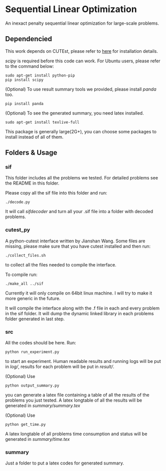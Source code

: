 # Sequential Linear Optimization

An inexact penalty sequential linear optimization for large-scale problems.

## Dependencied

This work depends on CUTEst, please refer to [here](https://github.com/ralna/CUTEst/wiki) for installation details.

_scipy_ is required before this code can work. For Ubuntu users, please refer to the command below:

	sudo apt-get install python-pip
	pip install scipy

(Optional) To use result summary tools we provided, please install _panda_ too.

	pip install panda

(Optional) To see the generated summary, you need latex installed.

	sudo apt-get install texlive-full

This package is generally large(2G+), you can choose some packages to install instead of all of them.

## Folders & Usage

### sif

This folder includes all the problems we tested. For detailed problems see the README in this folder.

Please copy all the sif file into this folder and run:

	./decode.py

It will call _sifdecoder_ and turn all your .sif file into a folder with decoded problems.

### cutest_py

A python-cutest interface written by Jianshan Wang. Some files are missing, please make sure that you have cutest installed and then run:

	./collect_files.sh

to collect all the files needed to compile the interface.

To compile run:

	./make_all ../sif

Currently it will only compile on 64bit linux machine. I will try to make it more generic in the future. 

It will compile the interface along with the .f file in each and every problem in the sif folder. It will dump the dynamic linked library in each problems folder generated in last step.

### src

All the codes should be here. Run:

	python run_experiment.py

to start an experiment. Human readable results and running logs will be put in _log/_, results for each problem will be put in _result/_.

(Optional) Use

	python output_summary.py

you can generate a latex file containing a table of all the results of the problems you just tested. A latex longtable of all the results will be generated in _summary/summary.tex_

(Optional) Use

	python get_time.py

A latex longtable of all problems time consumption and status will be generated in _summary/time.tex_

### summary

Just a folder to put a latex codes for generated summary.
